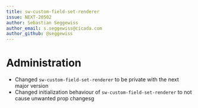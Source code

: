 ```yaml
---
title: sw-custom-field-set-renderer
issue: NEXT-20502
author: Sebastian Seggewiss
author_email: s.seggewiss@cicada.com
author_github: @seggewiss
---
```

# Administration
* Changed `sw-custom-field-set-renderer` to be private with the next major version
* Changed initialization behaviour of `sw-custom-field-set-renderer` to not cause unwanted prop changesg
